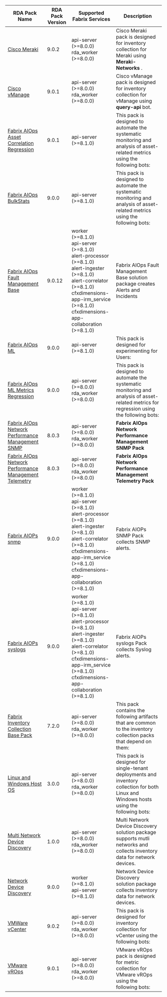 | RDA Pack Name | RDA Pack Version | Supported Fabrix Services | Description |
|---------------|------------------|----------------------------|-------------|
| [Cisco Meraki](https://github.com/cloudfabrix/rda_packs/tree/main/Cisco%20Meraki/9.0.2) | 9.0.2 | api-server (>=8.0.0)<br>rda_worker (>=8.0.0) | Cisco Meraki pack is designed for inventory collection for Meraki using **Meraki-Networks** . |
| [Cisco vManage](https://github.com/cloudfabrix/rda_packs/tree/main/Cisco%20vManage/9.0.1) | 9.0.1 | api-server (>=8.0.0)<br>rda_worker (>=8.0.0) | Cisco vManage pack is designed for inventory collection for vManage using **query-api** bot. |
| [Fabrix AIOps Asset Correlation Regression](https://github.com/cloudfabrix/rda_packs/tree/main/Fabrix%20AIOps%20Asset%20Correlation%20Regression/9.0.1) | 9.0.1 | api-server (>=8.1.0) | This pack is designed to automate the systematic monitoring and analysis of asset-related metrics using the following bots: |
| [Fabrix AIOps BulkStats](https://github.com/cloudfabrix/rda_packs/tree/main/Fabrix%20AIOps%20BulkStats/9.0.0) | 9.0.0 | api-server (>=8.1.0) | This pack is designed to automate the systematic monitoring and analysis of asset-related metrics using the following bots: |
| [Fabrix AIOps Fault Management Base](https://github.com/cloudfabrix/rda_packs/tree/main/Fabrix%20AIOps%20Fault%20Management%20Base/9.0.12) | 9.0.12 | worker (>=8.1.0)<br>api-server (>=8.1.0)<br>alert-processor (>=8.1.0)<br>alert-ingester (>=8.1.0)<br>alert-correlator (>=8.1.0)<br>cfxdimensions-app-irm_service (>=8.1.0)<br>cfxdimensions-app-collaboration (>=8.1.0) | Fabrix AIOps Fault Management Base solution package creates Alerts and Incidents |
| [Fabrix AIOps ML](https://github.com/cloudfabrix/rda_packs/tree/main/Fabrix%20AIOps%20ML/9.0.0) | 9.0.0 | api-server (>=8.1.0) | This pack is designed for experimenting for Users: |
| [Fabrix AIOps ML Metrics Regression](https://github.com/cloudfabrix/rda_packs/tree/main/Fabrix%20AIOps%20ML%20Metrics%20Regression/9.0.0) | 9.0.0 | api-server (>=8.0.0)<br>rda_worker (>=8.0.0) | This pack is designed to automate the systematic monitoring and analysis of asset-related metrics for regression using the following bots: |
| [Fabrix AIOps Network Performance Management SNMP](https://github.com/cloudfabrix/rda_packs/tree/main/Fabrix%20AIOps%20Network%20Performance%20Management%20SNMP/8.0.3) | 8.0.3 | api-server (>=8.0.0)<br>rda_worker (>=8.0.0) | **Fabrix AIOps Network Performance Management SNMP Pack** |
| [Fabrix AIOps Network Performance Management Telemetry](https://github.com/cloudfabrix/rda_packs/tree/main/Fabrix%20AIOps%20Network%20Performance%20Management%20Telemetry/8.0.3) | 8.0.3 | api-server (>=8.0.0)<br>rda_worker (>=8.0.0) | **Fabrix AIOps Network Performance Management Telemetry Pack** |
| [Fabrix AIOPs snmp](https://github.com/cloudfabrix/rda_packs/tree/main/Fabrix%20AIOPs%20snmp/9.0.0) | 9.0.0 | worker (>=8.1.0)<br>api-server (>=8.1.0)<br>alert-processor (>=8.1.0)<br>alert-ingester (>=8.1.0)<br>alert-correlator (>=8.1.0)<br>cfxdimensions-app-irm_service (>=8.1.0)<br>cfxdimensions-app-collaboration (>=8.1.0) | Fabrix AIOPs SNMP Pack collects SNMP alerts. |
| [Fabrix AIOPs syslogs](https://github.com/cloudfabrix/rda_packs/tree/main/Fabrix%20AIOPs%20syslogs/9.0.0) | 9.0.0 | worker (>=8.1.0)<br>api-server (>=8.1.0)<br>alert-processor (>=8.1.0)<br>alert-ingester (>=8.1.0)<br>alert-correlator (>=8.1.0)<br>cfxdimensions-app-irm_service (>=8.1.0)<br>cfxdimensions-app-collaboration (>=8.1.0) | Fabrix AIOPs syslogs Pack collects Syslog alerts. |
| [Fabrix Inventory Collection Base Pack](https://github.com/cloudfabrix/rda_packs/tree/main/Fabrix%20Inventory%20Collection%20Base%20Pack/7.2.0) | 7.2.0 | api-server (>=8.0.0)<br>rda_worker (>=8.0.0) | This pack contains the following artifacts that are common to the inventory collection packs that depend on them: |
| [Linux and Windows Host OS](https://github.com/cloudfabrix/rda_packs/tree/main/Linux%20and%20Windows%20Host%20OS/3.0.0) | 3.0.0 | api-server (>=8.0.0)<br>rda_worker (>=8.0.0) | This pack is designed for single-tenant deployments and inventory collection for both Linux and Windows hosts using the following bots: |
| [Multi Network Device Discovery](https://github.com/cloudfabrix/rda_packs/tree/main/Multi%20Network%20Device%20Discovery/1.0.0) | 1.0.0 | api-server (>=8.0.0)<br>rda_worker (>=8.0.0) | Multi Network Device Discovery solution package supports mutli networks and collects inventory data for network devices. |
| [Network Device Discovery](https://github.com/cloudfabrix/rda_packs/tree/main/Network%20Device%20Discovery/9.0.0) | 9.0.0 | worker (>=8.1.0)<br>api-server (>=8.1.0) | Network Device Discovery solution package collects inventory data for network devices. |
| [VMWare vCenter](https://github.com/cloudfabrix/rda_packs/tree/main/VMWare%20vCenter/9.0.2) | 9.0.2 | api-server (>=8.0.0)<br>rda_worker (>=8.0.0) | This pack is designed for inventory collection for vCenter using the following bots: |
| [VMware vROps](https://github.com/cloudfabrix/rda_packs/tree/main/VMware%20vROps/9.0.1) | 9.0.1 | api-server (>=8.0.0)<br>rda_worker (>=8.0.0) | VMware vROps pack is designed for metric collection for VMware vROps using the following bots: |